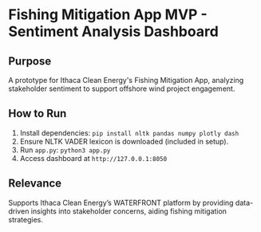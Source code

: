 # Fishing Mitigation App MVP - Sentiment Analysis Dashboard
## Purpose
A prototype for Ithaca Clean Energy's Fishing Mitigation App, analyzing stakeholder sentiment to support offshore wind project engagement.
## How to Run
1. Install dependencies: `pip install nltk pandas numpy plotly dash`
2. Ensure NLTK VADER lexicon is downloaded (included in setup).
3. Run `app.py`: `python3 app.py`
4. Access dashboard at `http://127.0.0.1:8050`
## Relevance
Supports Ithaca Clean Energy’s WATERFRONT platform by providing data-driven insights into stakeholder concerns, aiding fishing mitigation strategies.